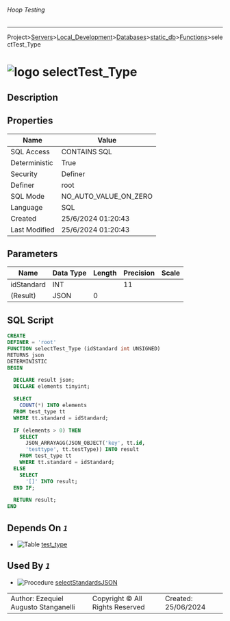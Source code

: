 ###### Hoop Testing
___
Project>[Servers](../../../../Servers.md)>[Local_Development](../../../Local_Development.md)>[Databases](../../Databases.md)>[static_db](../static_db.md)>[Functions](Functions.md)>selectTest_Type


# ![logo](../../../../../Images/function64.svg) selectTest_Type

## <a name="#Description"></a>Description
> 
## <a name="#Properties"></a>Properties
|Name|Value|
|---|---|
|SQL Access|CONTAINS SQL|
|Deterministic|True|
|Security|Definer|
|Definer|root|
|SQL Mode|NO_AUTO_VALUE_ON_ZERO|
|Language|SQL|
|Created|25/6/2024 01:20:43|
|Last Modified|25/6/2024 01:20:43|


## <a name="#Parameters"></a>Parameters
|Name|Data Type|Length|Precision|Scale|
|---|---|---|---|---|
|idStandard|INT||11||
|(Result)|JSON|0|||

## <a name="#SqlScript"></a>SQL Script
```SQL
CREATE
DEFINER = 'root'
FUNCTION selectTest_Type (idStandard int UNSIGNED)
RETURNS json
DETERMINISTIC
BEGIN

  DECLARE result json;
  DECLARE elements tinyint;

  SELECT
    COUNT(*) INTO elements
  FROM test_type tt
  WHERE tt.standard = idStandard;

  IF (elements > 0) THEN
    SELECT
      JSON_ARRAYAGG(JSON_OBJECT('key', tt.id,
      'testtype', tt.testType)) INTO result
    FROM test_type tt
    WHERE tt.standard = idStandard;
  ELSE
    SELECT
      '[]' INTO result;
  END IF;

  RETURN result;
END
```

## <a name="#DependsOn"></a>Depends On _`1`_
- ![Table](../../../../../Images/table.svg) [test_type](../Tables/test_type.md)


## <a name="#UsedBy"></a>Used By _`1`_
- ![Procedure](../../../../../Images/procedure.svg) [selectStandardsJSON](../Procedures/selectStandardsJSON.md)


||||
|---|---|---|
|Author: Ezequiel Augusto Stanganelli|Copyright © All Rights Reserved|Created: 25/06/2024|
